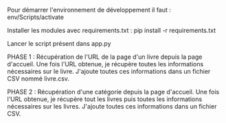 Pour démarrer l'environnement de développement il faut : 
env/Scripts/activate

Installer les modules avec requirements.txt : 
pip install -r requirements.txt

Lancer le script présent dans app.py


PHASE 1 : 
Récupération de l'URL de la page d'un livre depuis la page d'accueil.
Une fois l'URL obtenue, je récupère toutes les informations nécessaires sur le livre.
J'ajoute toutes ces informations dans un fichier CSV nommé livre.csv.

PHASE 2 :
Récupération d'une catégorie depuis la page d'accueil.
Une fois l'URL obtenue, je récupère tout les livres puis toutes les informations nécessaires sur les livres.
J'ajoute toutes ces informations dans un fichier CSV.